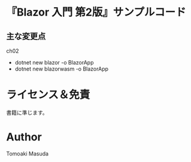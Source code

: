 # 『Blazor 入門 第2版』サンプルコード


## 主な変更点

ch02
 - dotnet new blazor -o BlazorApp
 - dotnet new blazorwasm -o BlazorApp


# ライセンス＆免責

書籍に準じます。

# Author 

Tomoaki Masuda
